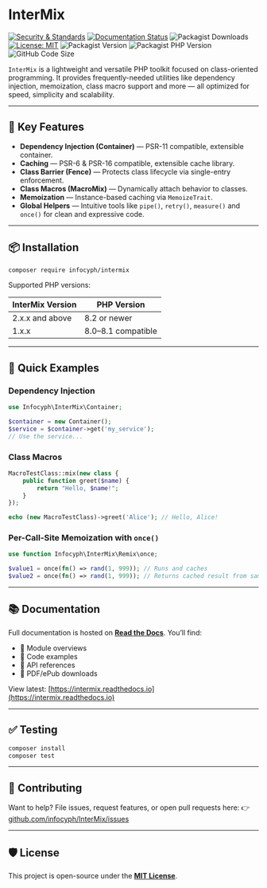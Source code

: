 # InterMix

[![Security & Standards](https://github.com/infocyph/InterMix/actions/workflows/build.yml/badge.svg)](https://github.com/infocyph/InterMix/actions/workflows/build.yml)
[![Documentation Status](https://readthedocs.org/projects/intermix/badge/?version=latest)](https://intermix.readthedocs.io)
![Packagist Downloads](https://img.shields.io/packagist/dt/infocyph/intermix?color=green&link=https%3A%2F%2Fpackagist.org%2Fpackages%2Finfocyph%2Fintermix)
[![License: MIT](https://img.shields.io/badge/License-MIT-green.svg)](https://opensource.org/licenses/MIT)
![Packagist Version](https://img.shields.io/packagist/v/infocyph/intermix)
![Packagist PHP Version](https://img.shields.io/packagist/dependency-v/infocyph/intermix/php)
![GitHub Code Size](https://img.shields.io/github/languages/code-size/infocyph/intermix)

`InterMix` is a lightweight and versatile PHP toolkit focused on class-oriented programming. It provides frequently-needed utilities like dependency injection, memoization, class macro support and more — all optimized for speed, simplicity and scalability.

---

## 🚀 Key Features

- **Dependency Injection (Container)** — PSR-11 compatible, extensible container.
- **Caching** — PSR-6 & PSR-16 compatible, extensible cache library.
- **Class Barrier (Fence)** — Protects class lifecycle via single-entry enforcement.
- **Class Macros (MacroMix)** — Dynamically attach behavior to classes.
- **Memoization** — Instance-based caching via `MemoizeTrait`.
- **Global Helpers** — Intuitive tools like `pipe()`, `retry()`, `measure()` and `once()` for clean and expressive code.

---

## 📦 Installation

```bash
composer require infocyph/intermix
````

Supported PHP versions:

| InterMix Version | PHP Version        |
| ---------------- | ------------------ |
| 2.x.x and above  | 8.2 or newer       |
| 1.x.x            | 8.0–8.1 compatible |

---

## 🧪 Quick Examples

### Dependency Injection

```php
use Infocyph\InterMix\Container;

$container = new Container();
$service = $container->get('my_service');
// Use the service...
```

### Class Macros

```php
MacroTestClass::mix(new class {
    public function greet($name) {
        return "Hello, $name!";
    }
});

echo (new MacroTestClass)->greet('Alice'); // Hello, Alice!
```

### Per-Call-Site Memoization with `once()`

```php
use function Infocyph\InterMix\Remix\once;

$value1 = once(fn() => rand(1, 999)); // Runs and caches
$value2 = once(fn() => rand(1, 999)); // Returns cached result from same file:line
```

---

## 📚 Documentation

Full documentation is hosted on **[Read the Docs](https://intermix.readthedocs.io)**.
You’ll find:

* 🧩 Module overviews
* 🧪 Code examples
* 📖 API references
* 📘 PDF/ePub downloads

View latest: [https://intermix.readthedocs.io](https://intermix.readthedocs.io)

---

## ✅ Testing

```bash
composer install
composer test
```

---

## 🤝 Contributing

Want to help? File issues, request features, or open pull requests here:
👉 [github.com/infocyph/InterMix/issues](https://github.com/infocyph/InterMix/issues)

---

## 🛡 License

This project is open-source under the **[MIT License](https://opensource.org/licenses/MIT)**.
